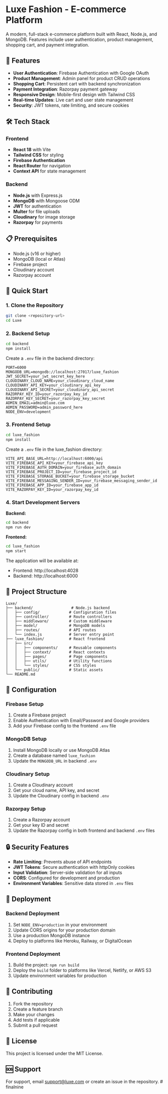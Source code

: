 # Luxe Fashion - E-commerce Platform

A modern, full-stack e-commerce platform built with React, Node.js, and MongoDB. Features include user authentication, product management, shopping cart, and payment integration.

## 🚀 Features

- **User Authentication**: Firebase Authentication with Google OAuth
- **Product Management**: Admin panel for product CRUD operations
- **Shopping Cart**: Persistent cart with backend synchronization
- **Payment Integration**: Razorpay payment gateway
- **Responsive Design**: Mobile-first design with Tailwind CSS
- **Real-time Updates**: Live cart and user state management
- **Security**: JWT tokens, rate limiting, and secure cookies

## 🛠️ Tech Stack

### Frontend
- **React 18** with Vite
- **Tailwind CSS** for styling
- **Firebase Authentication**
- **React Router** for navigation
- **Context API** for state management

### Backend
- **Node.js** with Express.js
- **MongoDB** with Mongoose ODM
- **JWT** for authentication
- **Multer** for file uploads
- **Cloudinary** for image storage
- **Razorpay** for payments

## 📋 Prerequisites

- Node.js (v16 or higher)
- MongoDB (local or Atlas)
- Firebase project
- Cloudinary account
- Razorpay account

## 🚀 Quick Start

### 1. Clone the Repository
```bash
git clone <repository-url>
cd Luxe
```

### 2. Backend Setup

```bash
cd backend
npm install
```

Create a `.env` file in the backend directory:
```env
PORT=6000
MONGODB_URL=mongodb://localhost:27017/luxe_fashion
JWT_SECRET=your_jwt_secret_key_here
CLOUDINARY_CLOUD_NAME=your_cloudinary_cloud_name
CLOUDINARY_API_KEY=your_cloudinary_api_key
CLOUDINARY_API_SECRET=your_cloudinary_api_secret
RAZORPAY_KEY_ID=your_razorpay_key_id
RAZORPAY_KEY_SECRET=your_razorpay_key_secret
ADMIN_EMAIL=admin@luxe.com
ADMIN_PASSWORD=admin_password_here
NODE_ENV=development
```

### 3. Frontend Setup

```bash
cd luxe_fashion
npm install
```

Create a `.env` file in the luxe_fashion directory:
```env
VITE_API_BASE_URL=http://localhost:6000/api
VITE_FIREBASE_API_KEY=your_firebase_api_key
VITE_FIREBASE_AUTH_DOMAIN=your_firebase_auth_domain
VITE_FIREBASE_PROJECT_ID=your_firebase_project_id
VITE_FIREBASE_STORAGE_BUCKET=your_firebase_storage_bucket
VITE_FIREBASE_MESSAGING_SENDER_ID=your_firebase_messaging_sender_id
VITE_FIREBASE_APP_ID=your_firebase_app_id
VITE_RAZORPAY_KEY_ID=your_razorpay_key_id
```

### 4. Start Development Servers

**Backend:**
```bash
cd backend
npm run dev
```

**Frontend:**
```bash
cd luxe_fashion
npm start
```

The application will be available at:
- Frontend: http://localhost:4028
- Backend: http://localhost:6000

## 📁 Project Structure

```
Luxe/
├── backend/                 # Node.js backend
│   ├── config/             # Configuration files
│   ├── controller/         # Route controllers
│   ├── middleware/         # Custom middleware
│   ├── model/              # MongoDB models
│   ├── routes/             # API routes
│   └── index.js            # Server entry point
├── luxe_fashion/           # React frontend
│   ├── src/
│   │   ├── components/     # Reusable components
│   │   ├── context/        # React contexts
│   │   ├── pages/          # Page components
│   │   ├── utils/          # Utility functions
│   │   └── styles/         # CSS styles
│   └── public/             # Static assets
└── README.md
```

## 🔧 Configuration

### Firebase Setup
1. Create a Firebase project
2. Enable Authentication with Email/Password and Google providers
3. Add your Firebase config to the frontend `.env` file

### MongoDB Setup
1. Install MongoDB locally or use MongoDB Atlas
2. Create a database named `luxe_fashion`
3. Update the `MONGODB_URL` in backend `.env`

### Cloudinary Setup
1. Create a Cloudinary account
2. Get your cloud name, API key, and secret
3. Update the Cloudinary config in backend `.env`

### Razorpay Setup
1. Create a Razorpay account
2. Get your key ID and secret
3. Update the Razorpay config in both frontend and backend `.env` files

## 🔒 Security Features

- **Rate Limiting**: Prevents abuse of API endpoints
- **JWT Tokens**: Secure authentication with httpOnly cookies
- **Input Validation**: Server-side validation for all inputs
- **CORS**: Configured for development and production
- **Environment Variables**: Sensitive data stored in `.env` files

## 🚀 Deployment

### Backend Deployment
1. Set `NODE_ENV=production` in your environment
2. Update CORS origins for your production domain
3. Use a production MongoDB instance
4. Deploy to platforms like Heroku, Railway, or DigitalOcean

### Frontend Deployment
1. Build the project: `npm run build`
2. Deploy the `build` folder to platforms like Vercel, Netlify, or AWS S3
3. Update environment variables for production

## 🤝 Contributing

1. Fork the repository
2. Create a feature branch
3. Make your changes
4. Add tests if applicable
5. Submit a pull request

## 📝 License

This project is licensed under the MIT License.

## 🆘 Support

For support, email support@luxe.com or create an issue in the repository. # finalnine

